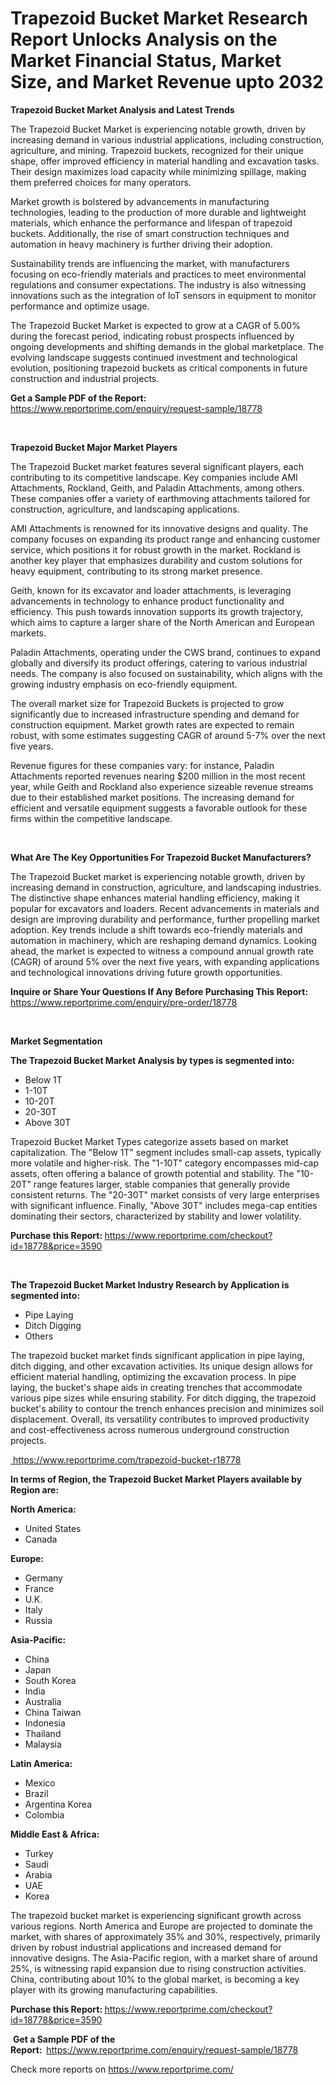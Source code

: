 <p><h1>Trapezoid Bucket Market Research Report Unlocks Analysis on the Market Financial Status, Market Size, and Market Revenue upto 2032</h1></p><p><strong>Trapezoid Bucket Market Analysis and Latest Trends</strong></p>
<p><p>The Trapezoid Bucket Market is experiencing notable growth, driven by increasing demand in various industrial applications, including construction, agriculture, and mining. Trapezoid buckets, recognized for their unique shape, offer improved efficiency in material handling and excavation tasks. Their design maximizes load capacity while minimizing spillage, making them preferred choices for many operators.</p><p>Market growth is bolstered by advancements in manufacturing technologies, leading to the production of more durable and lightweight materials, which enhance the performance and lifespan of trapezoid buckets. Additionally, the rise of smart construction techniques and automation in heavy machinery is further driving their adoption. </p><p>Sustainability trends are influencing the market, with manufacturers focusing on eco-friendly materials and practices to meet environmental regulations and consumer expectations. The industry is also witnessing innovations such as the integration of IoT sensors in equipment to monitor performance and optimize usage.</p><p>The Trapezoid Bucket Market is expected to grow at a CAGR of 5.00% during the forecast period, indicating robust prospects influenced by ongoing developments and shifting demands in the global marketplace. The evolving landscape suggests continued investment and technological evolution, positioning trapezoid buckets as critical components in future construction and industrial projects.</p></p>
<p><strong>Get a Sample PDF of the Report:&nbsp;</strong> <a href="https://www.reportprime.com/enquiry/request-sample/18778?utm_campaign=2520&utm_medium=2&utm_source=Github&utm_content=ia&utm_term=19032025&utm_id=trapezoid-bucket">https://www.reportprime.com/enquiry/request-sample/18778</a></p>
<p>&nbsp;</p>
<p><strong>Trapezoid Bucket Major Market Players</strong></p>
<p><p>The Trapezoid Bucket market features several significant players, each contributing to its competitive landscape. Key companies include AMI Attachments, Rockland, Geith, and Paladin Attachments, among others. These companies offer a variety of earthmoving attachments tailored for construction, agriculture, and landscaping applications.</p><p>AMI Attachments is renowned for its innovative designs and quality. The company focuses on expanding its product range and enhancing customer service, which positions it for robust growth in the market. Rockland is another key player that emphasizes durability and custom solutions for heavy equipment, contributing to its strong market presence.</p><p>Geith, known for its excavator and loader attachments, is leveraging advancements in technology to enhance product functionality and efficiency. This push towards innovation supports its growth trajectory, which aims to capture a larger share of the North American and European markets.</p><p>Paladin Attachments, operating under the CWS brand, continues to expand globally and diversify its product offerings, catering to various industrial needs. The company is also focused on sustainability, which aligns with the growing industry emphasis on eco-friendly equipment.</p><p>The overall market size for Trapezoid Buckets is projected to grow significantly due to increased infrastructure spending and demand for construction equipment. Market growth rates are expected to remain robust, with some estimates suggesting CAGR of around 5-7% over the next five years.</p><p>Revenue figures for these companies vary: for instance, Paladin Attachments reported revenues nearing $200 million in the most recent year, while Geith and Rockland also experience sizeable revenue streams due to their established market positions. The increasing demand for efficient and versatile equipment suggests a favorable outlook for these firms within the competitive landscape.</p></p>
<p>&nbsp;</p>
<p><strong>What Are The Key Opportunities For Trapezoid Bucket Manufacturers?</strong></p>
<p><p>The Trapezoid Bucket market is experiencing notable growth, driven by increasing demand in construction, agriculture, and landscaping industries. The distinctive shape enhances material handling efficiency, making it popular for excavators and loaders. Recent advancements in materials and design are improving durability and performance, further propelling market adoption. Key trends include a shift towards eco-friendly materials and automation in machinery, which are reshaping demand dynamics. Looking ahead, the market is expected to witness a compound annual growth rate (CAGR) of around 5% over the next five years, with expanding applications and technological innovations driving future growth opportunities.</p></p>
<p><strong>Inquire or Share Your Questions If Any Before Purchasing This Report:</strong> <a href="https://www.reportprime.com/enquiry/pre-order/18778?utm_campaign=2520&utm_medium=2&utm_source=Github&utm_content=ia&utm_term=19032025&utm_id=trapezoid-bucket">https://www.reportprime.com/enquiry/pre-order/18778</a></p>
<p>&nbsp;</p>
<p><strong>Market Segmentation</strong></p>
<p><strong>The Trapezoid Bucket Market Analysis by types is segmented into:</strong></p>
<p><ul><li>Below 1T</li><li>1-10T</li><li>10-20T</li><li>20-30T</li><li>Above 30T</li></ul></p>
<p><p>Trapezoid Bucket Market Types categorize assets based on market capitalization. The "Below 1T" segment includes small-cap assets, typically more volatile and higher-risk. The "1-10T" category encompasses mid-cap assets, often offering a balance of growth potential and stability. The "10-20T" range features larger, stable companies that generally provide consistent returns. The "20-30T" market consists of very large enterprises with significant influence. Finally, "Above 30T" includes mega-cap entities dominating their sectors, characterized by stability and lower volatility.</p></p>
<p><strong>Purchase this Report:&nbsp;</strong><a href="https://www.reportprime.com/checkout?id=18778&price=3590&utm_campaign=2520&utm_medium=2&utm_source=Github&utm_content=ia&utm_term=19032025&utm_id=trapezoid-bucket">https://www.reportprime.com/checkout?id=18778&price=3590</a></p>
<p>&nbsp;</p>
<p><strong>The Trapezoid Bucket Market Industry Research by Application is segmented into:</strong></p>
<p><ul><li>Pipe Laying</li><li>Ditch Digging</li><li>Others</li></ul></p>
<p><p>The trapezoid bucket market finds significant application in pipe laying, ditch digging, and other excavation activities. Its unique design allows for efficient material handling, optimizing the excavation process. In pipe laying, the bucket's shape aids in creating trenches that accommodate various pipe sizes while ensuring stability. For ditch digging, the trapezoid bucket's ability to contour the trench enhances precision and minimizes soil displacement. Overall, its versatility contributes to improved productivity and cost-effectiveness across numerous underground construction projects.</p></p>
<p><a href="https://www.reportprime.com/trapezoid-bucket-r18778?utm_campaign=2520&utm_medium=2&utm_source=Github&utm_content=ia&utm_term=19032025&utm_id=trapezoid-bucket">&nbsp;https://www.reportprime.com/trapezoid-bucket-r18778</a></p>
<p><strong>In terms of Region, the Trapezoid Bucket Market Players available by Region are:</strong></p>
<p>
    <p> <strong> North America: </strong>
        <ul>
            <li>United States</li>
            <li>Canada</li>
        </ul>
        </p> 
    <p> <strong> Europe: </strong>
        <ul>
            <li>Germany</li>
            <li>France</li>
            <li>U.K.</li>
            <li>Italy</li>
            <li>Russia</li>
        </ul>
        </p> 
    <p> <strong> Asia-Pacific: </strong>
        <ul>
            <li>China</li>
            <li>Japan</li>
            <li>South Korea</li>
            <li>India</li>
            <li>Australia</li>
            <li>China Taiwan</li>
            <li>Indonesia</li>
            <li>Thailand</li>
            <li>Malaysia</li>
        </ul>
        </p> 
    <p> <strong> Latin America: </strong>
        <ul>
            <li>Mexico</li>
            <li>Brazil</li>
            <li>Argentina Korea</li>
            <li>Colombia</li>
        </ul>
        </p> 
    <p> <strong> Middle East & Africa: </strong>
        <ul>
            <li>Turkey</li>
            <li>Saudi</li>
            <li>Arabia</li>
            <li>UAE</li>
            <li>Korea</li>
        </ul>
    </p>
    </p>
<p><p>The trapezoid bucket market is experiencing significant growth across various regions. North America and Europe are projected to dominate the market, with shares of approximately 35% and 30%, respectively, primarily driven by robust industrial applications and increased demand for innovative designs. The Asia-Pacific region, with a market share of around 25%, is witnessing rapid expansion due to rising construction activities. China, contributing about 10% to the global market, is becoming a key player with its growing manufacturing capabilities.</p></p>
<p><strong>Purchase this Report: </strong><a href="https://www.reportprime.com/checkout?id=18778&price=3590&utm_campaign=2520&utm_medium=2&utm_source=Github&utm_content=ia&utm_term=19032025&utm_id=trapezoid-bucket">https://www.reportprime.com/checkout?id=18778&price=3590</a></p>
<p>&nbsp;<strong>Get a Sample PDF of the Report:&nbsp;&nbsp;</strong><a href="https://www.reportprime.com/enquiry/request-sample/18778?utm_campaign=2520&utm_medium=2&utm_source=Github&utm_content=ia&utm_term=19032025&utm_id=trapezoid-bucket">https://www.reportprime.com/enquiry/request-sample/18778</a></p>
<p><strong></strong></p>
<p>Check more reports on <a href="https://www.reportprime.com/?utm_campaign=2520&utm_medium=2&utm_source=Github&utm_content=ia&utm_term=19032025&utm_id=trapezoid-bucket">https://www.reportprime.com/</a></p>